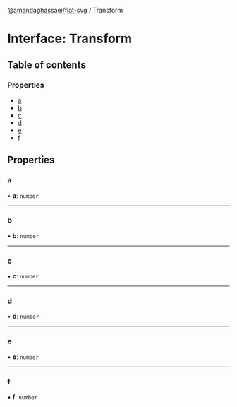 [@amandaghassaei/flat-svg](../README.md) / Transform

# Interface: Transform

## Table of contents

### Properties

- [a](Transform.md#a)
- [b](Transform.md#b)
- [c](Transform.md#c)
- [d](Transform.md#d)
- [e](Transform.md#e)
- [f](Transform.md#f)

## Properties

### a

• **a**: `number`

___

### b

• **b**: `number`

___

### c

• **c**: `number`

___

### d

• **d**: `number`

___

### e

• **e**: `number`

___

### f

• **f**: `number`
